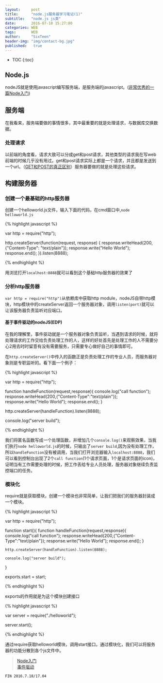 ```yaml
---
layout:     post
title:      "node.js服务器学习笔记(1)"
subtitle:   "node.js js类"
date:       2016-07-10 15:27:00
categories: WEB
tags:       WEB
author:     "SixTeen"
header-img: "img/contact-bg.jpg"
published:   true
---
```


* TOC
{:toc}

## Node.js

nodeJS就是使用javascript编写服务端，是服务端的javascript。([非常优秀的一篇Node入门](http://www.nodebeginner.org/index-zh-cn.html))

## 服务端

在我看来，服务端要做的事情很多，其中最重要的就是处理请求，与数据库交换数据。

### 处理请求

以前端的角度看，请求大致可以分成get和post请求，其他类型的请求我在写web前端的时候几乎没有用过。get和post请求实际上都是一个请求，并且都是发送到一个url。（[GET和POST的真正区别](http://www.nowamagic.net/librarys/veda/detail/1919)）服务器要做的就是处理这些请求。

## 构建服务器

### 创建一个最基础的http服务器

创建一个helloworld.js文件，输入下面的代码，在cmd窗口中,```node helloworld.js```

{% highlight javascript %}

var http = require("http");

http.createServer(function(request, response) {
  response.writeHead(200, {"Content-Type": "text/plain"});
  response.write("Hello World");
  response.end();
}).listen(8888);

{% endhighlight %}

用浏览打开```localhost:8888```就可以看到这个基础http服务器的效果了

### 分析http服务器

```var http = require("http")```从依赖库中获取http module，nodeJS自带http模块，http模块中的createServer返回一个服务器对象，调用```listen(port)```就可以让该服务器负责监听对应端口。

#### 基于事件驱动的nodeJS(EDP)

在我的理解里，事件驱动就是一个服务器对象负责监听，当遇到请求的时候，就将处理请求的工作交给负责处理工作的人，这样的好处首先是处理工作的人不需要分心2用去时时留意有没有需要服务，只需要专心做好自己的事情即可。

在```http.createServer()```中传入的函数正是负责处理工作的专业人员，而服务器对象则是专职监听的。看下面一个例子：

{% highlight javascript %}

var http = require("http");

function handleFunction(request,response){
    console.log("call function");
    response.writeHead(200,{"Content-Type":"text/plain"});
    response.write("Hello World");
    response.end();
}

http.createServer(handleFunction).listen(8888);

console.log("server build");

{% endhighlight %}

我们将匿名函数写成一个处理函数，并增加几个```console.log()```来观察效果，当我们执行```node helloworld.js```的时候，只输出了```server build```,因为没有处理工作，所以```handleFunction```没有被调用，当我们打开浏览器输入```localhost:8888```，我们可以看到控制台出现了2个```call function```(1个请求页面，1个是请求页面的icon)，证明当有工作需要处理的时候，把工作丢给专业人员处理，服务器对象继续负责监控端口的任务。

### 模块化

require就是获取模块，创建一个模块也非常简单，让我们把我们的服务器封装成一个模块。

{% highlight javascript %}

var http = require("http");


function start(){
    function handleFunction(request,response){
        console.log("call function");
        response.writeHead(200,{"Content-Type":"text/plain"});
        response.write("Hello World");
        response.end();
    }

    http.createServer(handleFunction).listen(8888);

    console.log("server build");
}

exports.start = start;

{% endhighlight %}

exports的作用就是为这个模块创建接口

{% highlight javascript %}

var server = require("./helloworld");

server.start();

{% endhighlight %}

通过require获取helloworld模块，调用start接口。通过模块化，我们可以将服务器的功能分散到各个js文件中。


> [Node入门](http://www.nodebeginner.org/index-zh-cn.html)<br/>[事件驱动](http://blog.csdn.net/huagong_adu/article/details/6526221)


    FIN 2016.7.18/17.04